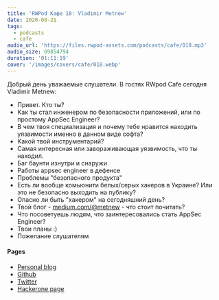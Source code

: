 ```yaml
---
title: 'RWPod Кафе 18: Vladimir Metnew'
date: 2020-08-21
tags:
  - podcasts
  - cafe
audio_url: 'https://files.rwpod-assets.com/podcasts/cafe/018.mp3'
audio_size: 69854794
duration: '01:11:19'
cover: '/images/covers/cafe/018.webp'
---
```


Добрый день уважаемые слушатели. В гостях RWpod Cafe сегодня Vladimir Metnew:

- Привет. Кто ты?
- Как ты стал инженером по безопасности приложений, или по простому AppSec Engineer?
- В чем твоя специализация и почему тебе нравится находить уязвимости именно в данном виде софта?
- Какой твой инструментарий?
- Самая интересная или завораживающая уязвимость, что ты находил.
- Баг баунти изнутри и снаружи
- Работы appsec engineer в дефенсе
- Проблемы "безопасного продукта"
- Есть ли вообще комьюнити белых/серых хакеров в Украине? Или это не безопасно выходить на публику?
- Опасно ли быть "хакером" на сегодняшний день?
- Твой блог - [medium.com/@metnew](https://medium.com/@metnew) - что стоит почитать?
- Что посоветуешь людям, что заинтересовались стать AppSec Engineer?
- Твои планы :)
- Пожелание слушателям

#### Pages

- [Personal blog](https://medium.com/@metnew)
- [Github](https://github.com/Metnew)
- [Twitter](https://twitter.com/vladimir_metnew)
- [Hackerone page](https://hackerone.com/metnew)
